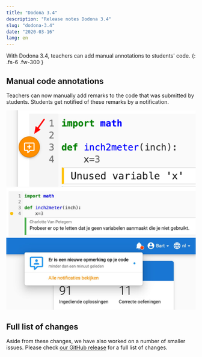 ```yaml
---
title: "Dodona 3.4"
description: "Release notes Dodona 3.4"
slug: "dodona-3.4"
date: "2020-03-16"
lang: en
---
```


With Dodona 3.4, teachers can add manual annotations to students' code.
{: .fs-6 .fw-300 }

## Manual code annotations

Teachers can now manually add remarks to the code that was submitted by students. Students get notified of these remarks by a notification.

![Add annotation](/assets/img/news/dodona-3.4/add-annotation.png)
![Show annotation](/assets/img/news/dodona-3.4/show-annotation.jpeg)
![Notification](/assets/img/news/dodona-3.4/notification.jpeg)

## Full list of changes

Aside from these changes, we have also worked on a number of smaller issues. Please check [our GitHub release](https://github.com/dodona-edu/dodona/releases/tag/3.4) for a full list of changes.
